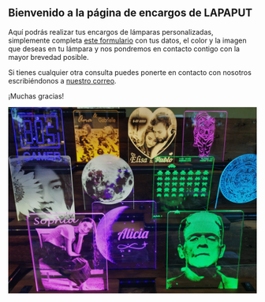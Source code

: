 ## Bienvenido a la página de encargos de LAPAPUT

Aquí podrás realizar tus encargos de lámparas personalizadas, simplemente completa [este formulario](https://forms.gle/t3VxE56MZTY3ukL88) con tus datos, el color y la imagen que deseas en tu lámpara y nos pondremos en contacto contigo con la mayor brevedad posible.

Si tienes cualquier otra consulta puedes ponerte en contacto con nosotros escribiéndonos a [nuestro correo](mailto:lapaputpedidos@gmail.com).

¡Muchas gracias!

![imagen de muestra](LAMPS1.jpeg)
